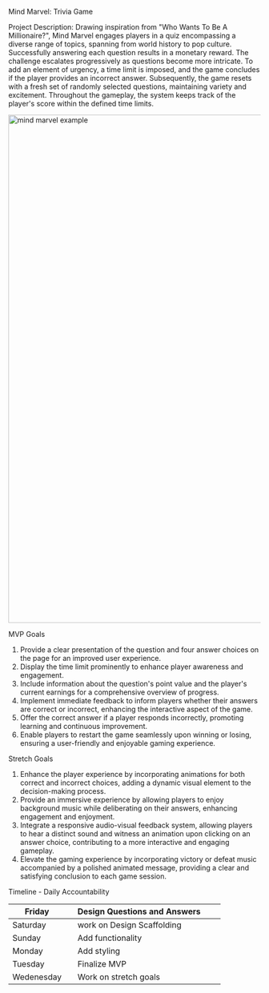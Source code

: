 Mind Marvel: Trivia Game 

Project Description: Drawing inspiration from "Who Wants To Be A Millionaire?", Mind Marvel engages players in a quiz encompassing a diverse range of topics, spanning from world history to pop culture. Successfully answering each question results in a monetary reward. The challenge escalates progressively as questions become more intricate. To add an element of urgency, a time limit is imposed, and the game concludes if the player provides an incorrect answer. Subsequently, the game resets with a fresh set of randomly selected questions, maintaining variety and excitement. Throughout the gameplay, the system keeps track of the player's score within the defined time limits.




<img width="1016" alt="mind marvel example" src="https://github.com/laurendea/Mind-Marvel/assets/152624207/33dfc8da-3e6b-497a-b8d1-0acb82a7bc6c">




MVP Goals

1. Provide a clear presentation of the question and four answer choices on the page for an improved user experience.
2. Display the time limit prominently to enhance player awareness and engagement.
3. Include information about the question's point value and the player's current earnings for a comprehensive overview of progress.
4. Implement immediate feedback to inform players whether their answers are correct or incorrect, enhancing the interactive aspect of the game.
5. Offer the correct answer if a player responds incorrectly, promoting learning and continuous improvement.
6. Enable players to restart the game seamlessly upon winning or losing, ensuring a user-friendly and enjoyable gaming experience.

Stretch Goals

1. Enhance the player experience by incorporating animations for both correct and incorrect choices, adding a dynamic visual element to the decision-making process.
2. Provide an immersive experience by allowing players to enjoy background music while deliberating on their answers, enhancing engagement and enjoyment.
3. Integrate a responsive audio-visual feedback system, allowing players to hear a distinct sound and witness an animation upon clicking on an answer choice, contributing to a more interactive and engaging gameplay.
4. Elevate the gaming experience by incorporating victory or defeat music accompanied by a polished animated message, providing a clear and satisfying conclusion to each game session.

Timeline - Daily Accountability

| Friday     |   | Design Questions and Answers |   |   |
|------------|---|------------------------------|---|---|
| Saturday   |   | work on Design Scaffolding   |   |   |
| Sunday     |   | Add functionality            |   |   |
| Monday     |   | Add styling                  |   |   |
| Tuesday    |   | Finalize MVP                 |   |   |
| Wedenesday |   | Work on stretch goals        |   |   |
